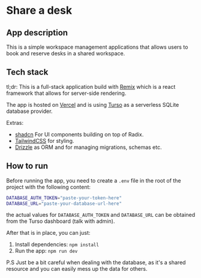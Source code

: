 # Share a desk

## App description

This is a simple workspace management applications that allows users to book and reserve desks in a shared workspace.

## Tech stack

tl;dr:
This is a full-stack application build with [Remix](https://remix.run/docs/en/main) which is a react framework that allows for server-side rendering.

The app is hosted on [Vercel](https://vercel.com/) and is using [Turso](https://turso.tech/) as a serverless SQLite database provider.

Extras:

- [shadcn](https://ui.shadcn.com/) For UI components building on top of Radix.
- [TailwindCSS](https://tailwindcss.com/) for styling.
- [Drizzle](https://orm.drizzle.team/docs/overview) as ORM and for managing migrations, schemas etc.

## How to run

Before running the app, you need to create a `.env` file in the root of the project with the following content:

```bash
DATABASE_AUTH_TOKEN="paste-your-token-here"
DATABASE_URL="paste-your-database-url-here"
```

the actual values for `DATABASE_AUTH_TOKEN` and `DATABASE_URL` can be obtained from the Turso dashboard (talk with admin).

After that is in place, you can just:

1. Install dependencies: `npm install`
2. Run the app: `npm run dev`

P.S Just be a bit careful when dealing with the database, as it's a shared resource and you can easily mess up the data for others.
